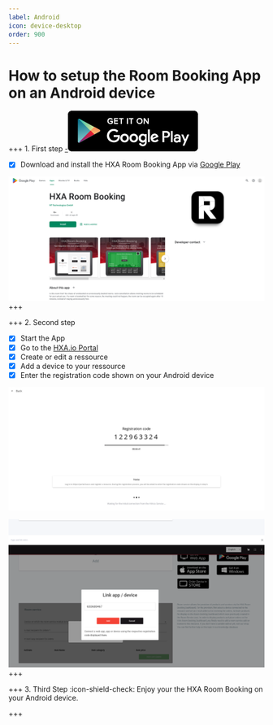 ```yaml
---
label: Android
icon: device-desktop
order: 900
---
```


# How to setup the Room Booking App on an Android device


+++ 1. First step
[-![](/images/playstore256x80.png)](https://play.google.com/store/apps/details?id=com.hxa.roombooking)

- [x] Download and install the HXA Room Booking App via [Google Play](https://play.google.com/store/apps/details?id=com.hxa.roombooking)

![](/images/HXA.io_roombooking_app_on_google_play.png)
+++

+++ 2. Second step
- [x] Start the App
- [x] Go to the [HXA.io Portal](https://portal.hxa.io)
- [x] Create or edit a ressource
- [x] Add a device to your ressource
- [x] Enter the registration code shown on your Android device

![](/images/HXA.io_registration_code.png)

![](/images/HXA.io_registration_code_02.png)
+++


+++ 3. Third Step
:icon-shield-check: Enjoy your the HXA Room Booking on your Android device.

+++

